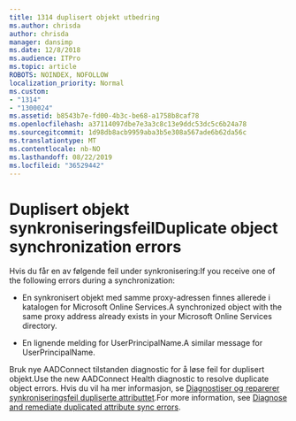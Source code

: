 ```yaml
---
title: 1314 duplisert objekt utbedring
ms.author: chrisda
author: chrisda
manager: dansimp
ms.date: 12/8/2018
ms.audience: ITPro
ms.topic: article
ROBOTS: NOINDEX, NOFOLLOW
localization_priority: Normal
ms.custom:
- "1314"
- "1300024"
ms.assetid: b8543b7e-fd00-4b3c-be68-a1758b8caf78
ms.openlocfilehash: a37114097dbe7e3a3c8c13e9ddc53dc5c6b24a78
ms.sourcegitcommit: 1d98db8acb9959aba3b5e308a567ade6b62da56c
ms.translationtype: MT
ms.contentlocale: nb-NO
ms.lasthandoff: 08/22/2019
ms.locfileid: "36529442"
---
```

# <a name="duplicate-object-synchronization-errors"></a><span data-ttu-id="8ac3e-102">Duplisert objekt synkroniseringsfeil</span><span class="sxs-lookup"><span data-stu-id="8ac3e-102">Duplicate object synchronization errors</span></span>

<span data-ttu-id="8ac3e-103">Hvis du får en av følgende feil under synkronisering:</span><span class="sxs-lookup"><span data-stu-id="8ac3e-103">If you receive one of the following errors during a synchronization:</span></span>

- <span data-ttu-id="8ac3e-104">En synkronisert objekt med samme proxy-adressen finnes allerede i katalogen for Microsoft Online Services.</span><span class="sxs-lookup"><span data-stu-id="8ac3e-104">A synchronized object with the same proxy address already exists in your Microsoft Online Services directory.</span></span>

- <span data-ttu-id="8ac3e-105">En lignende melding for UserPrincipalName.</span><span class="sxs-lookup"><span data-stu-id="8ac3e-105">A similar message for UserPrincipalName.</span></span>

<span data-ttu-id="8ac3e-106">Bruk nye AADConnect tilstanden diagnostic for å løse feil for duplisert objekt.</span><span class="sxs-lookup"><span data-stu-id="8ac3e-106">Use the new AADConnect Health diagnostic to resolve duplicate object errors.</span></span> <span data-ttu-id="8ac3e-107">Hvis du vil ha mer informasjon, se [Diagnostiser og reparerer synkroniseringsfeil dupliserte attributtet](https://docs.microsoft.com/azure/active-directory/hybrid/how-to-connect-health-diagnose-sync-errors).</span><span class="sxs-lookup"><span data-stu-id="8ac3e-107">For more information, see [Diagnose and remediate duplicated attribute sync errors](https://docs.microsoft.com/azure/active-directory/hybrid/how-to-connect-health-diagnose-sync-errors).</span></span>
